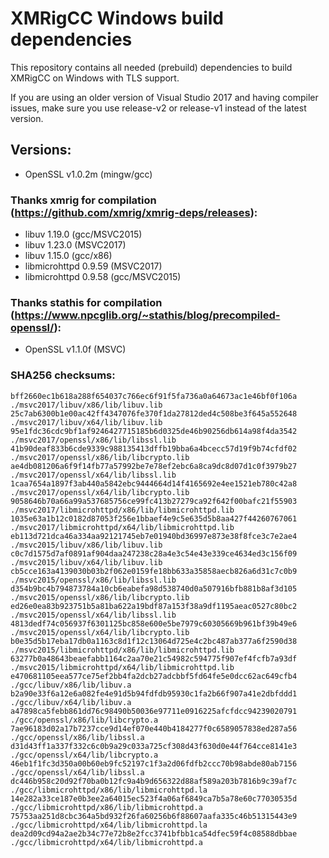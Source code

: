# XMRigCC Windows build dependencies

This repository contains all needed (prebuild) dependencies to build XMRigCC on Windows with TLS support.

If you are using an older version of Visual Studio 2017 and having compiler issues, make sure you use release-v2 or release-v1 instead of the latest version.

## Versions:

- OpenSSL v1.0.2m (mingw/gcc)


### Thanks xmrig for compilation (https://github.com/xmrig/xmrig-deps/releases):
- libuv 1.19.0 (gcc/MSVC2015)
- libuv 1.23.0 (MSVC2017)
- libuv 1.15.0 (gcc/x86)
- libmicrohttpd 0.9.59 (MSVC2017)
- libmicrohttpd 0.9.58 (gcc/MSVC2015)


### Thanks stathis for compilation (https://www.npcglib.org/~stathis/blog/precompiled-openssl/):
- OpenSSL v1.1.0f (MSVC)


### SHA256 checksums:
```
bff2660ec1b618a288f654037c766ec6f91f5fa736a0a64673ac1e46bf0f106a  ./msvc2017/libuv/x86/lib/libuv.lib
25c7ab6300b1e00ac42ff4347076fe370f1da27812ded4c508be3f645a552648  ./msvc2017/libuv/x64/lib/libuv.lib
95e1fdc36cdc9bf1af9246427715185b6d0325de46b90256db614a98f4da3542  ./msvc2017/openssl/x86/lib/libssl.lib
41b90deaf833b6cde9339c988135413dffb19bba6a4bcecc57d19f9b74cfdf02  ./msvc2017/openssl/x86/lib/libcrypto.lib
ae4db081206a6f9f14fb77a57992be7e78ef2ebc6a8ca9dc8d07d1c0f3979b27  ./msvc2017/openssl/x64/lib/libssl.lib
1caa7654a1897f3ab440a5842ebc9444664d14f4165692e4ee1521eb780c42a8  ./msvc2017/openssl/x64/lib/libcrypto.lib
9058646b70a66a99a537685756ce99fc413b27279ca92f642f00bafc21f55903  ./msvc2017/libmicrohttpd/x86/lib/libmicrohttpd.lib
1035e63a1b12c0182d87053f256e1bbaef4e9c5e635d5b8aa427f44260767061  ./msvc2017/libmicrohttpd/x64/lib/libmicrohttpd.lib
eb113d721dca46a334aa92121745eb7e01940bd36997e873e38f8fce3c7e2ae4  ./msvc2015/libuv/x86/lib/libuv.lib
c0c7d1575d7af0891af904daa247238c28a4e3c54e43e339ce4634ed3c156f09  ./msvc2015/libuv/x64/lib/libuv.lib
cb5cce163a4139030b03b2f062e0159fe18bb633a35858aecb826a6d31c7c0b9  ./msvc2015/openssl/x86/lib/libssl.lib
d354b9bc4b794873784a10cb6eabefa98d538740d0a507916bfb881b8af3d105  ./msvc2015/openssl/x86/lib/libcrypto.lib
ed26e0ea83b923751b5a81ba622a19bdf87a153f38a9df1195aeac0527c80bc2  ./msvc2015/openssl/x64/lib/libssl.lib
4813dedf74c056937f6301125bc858e600e5be7979c60305669b961bf39b49e6  ./msvc2015/openssl/x64/lib/libcrypto.lib
b0e35d5b17eba17db0a1163c8d1f12c13064d725e4c2bc487ab377a6f2590d38  ./msvc2015/libmicrohttpd/x86/lib/libmicrohttpd.lib
63277b0a48643beaefabb1164c2aa70e21c54982c594775f907ef4fcfb7a93df  ./msvc2015/libmicrohttpd/x64/lib/libmicrohttpd.lib
e470681105eea577ce75ef2bb4fa2dcb27adcbbf5fd64fe5e0dcc62ac649cfb4  ./gcc/libuv/x86/lib/libuv.a
b2a90e33f6a12e6a082fe4e91d5b94fdfdb95930c1fa2b66f907a41e2dbfddd1  ./gcc/libuv/x64/lib/libuv.a
a47898ca5febb861dd76c98490b50036e97711e0916225afcfdcc94239020791  ./gcc/openssl/x86/lib/libcrypto.a
7ae96183d02a17b7237cce9d14ef070e440b4184277f0c6589057838ed287a56  ./gcc/openssl/x86/lib/libssl.a
d31d43ff1a337f332c6c0b9a29c033a725cf308d43f630d0e44f764cce8141e3  ./gcc/openssl/x64/lib/libcrypto.a
46eb1f1fc3d350a00b60eb9fc52197c1f3a2d06fdfb2ccc70b98abde80ab7156  ./gcc/openssl/x64/lib/libssl.a
dc446b958c20d92f70ba0b12fc9a4b9d656322d88af589a203b7816b9c39af7c  ./gcc/libmicrohttpd/x86/lib/libmicrohttpd.la
14e282a33ce187e0b3ee2a64015ec523f4a06af6849ca7b5a78e60c77030535d  ./gcc/libmicrohttpd/x86/lib/libmicrohttpd.a
75753aa251d8cbc364a5bd932f26fa60256b6f88607aafa335c46b51315443e9  ./gcc/libmicrohttpd/x64/lib/libmicrohttpd.la
dea2d09cd94a2ae2b34c77e72b8e2fcc3741bfbb1ca54dfec59f4c08588dbbae  ./gcc/libmicrohttpd/x64/lib/libmicrohttpd.a
```
